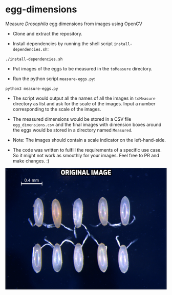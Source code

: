 # egg-dimensions

Measure *Drosophila* egg dimensions from images using OpenCV

* Clone and extract the repository.

* Install dependencies by running the shell script `install-dependencies.sh`:
```
./install-dependencies.sh
```
* Put images of the eggs to be measured in the `toMeasure` directory.

* Run the python script `measure-eggs.py`:
```
python3 measure-eggs.py
```

* The script would output all the names of all the images in `toMeasure` directory as list and ask for the scale of the images. Input a number corresponding to the scale of the images.

* The measured dimensions would be stored in a CSV file `egg_dimensions.csv` and the final images with dimension boxes around the eggs would be stored in a directory named `Measured`.

* Note: The images should contain a scale indicator on the left-hand-side.

* The code was written to fulfill the requirements of a specific use case. So it might not work as smoothly for your images. Feel free to PR and make changes. :)

![](Image_processing.gif)
